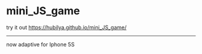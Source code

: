 # mini_JS_game
try it out
https://hubilya.github.io/mini_JS_game/
___________________________________________________________
now adaptive for Iphone 5S
